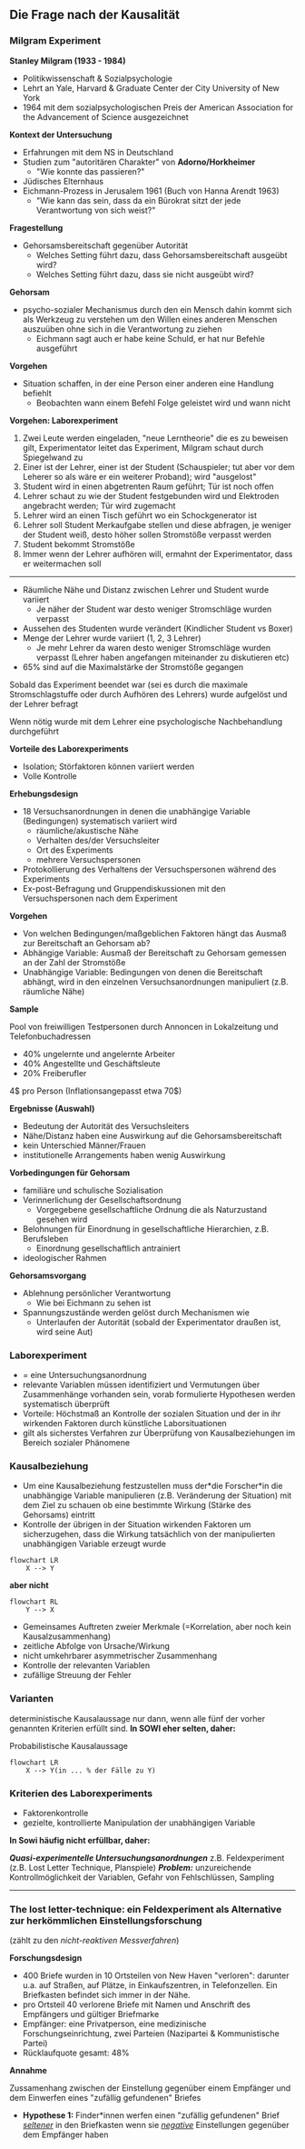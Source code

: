 ## Die Frage nach der Kausalität

### Milgram Experiment

**Stanley Milgram (1933 - 1984)**

* Politikwissenschaft & Sozialpsychologie
* Lehrt an Yale, Harvard & Graduate Center der City University of New York
* 1964 mit dem sozialpsychologischen Preis der American Association for the Advancement of Science ausgezeichnet

**Kontext der Untersuchung**

* Erfahrungen mit dem NS in Deutschland
* Studien zum "autoritären Charakter" von **Adorno/Horkheimer**
  * "Wie konnte das passieren?"
* Jüdisches Elternhaus
* Eichmann-Prozess in Jerusalem 1961 (Buch von Hanna Arendt 1963)
  * "Wie kann das sein, dass da ein Bürokrat sitzt der jede Verantwortung von sich weist?"

**Fragestellung**

* Gehorsamsbereitschaft gegenüber Autorität
  * Welches Setting führt dazu, dass Gehorsamsbereitschaft ausgeübt wird?
  * Welches Setting führt dazu, dass sie nicht ausgeübt wird?

**Gehorsam**

* psycho-sozialer Mechanismus durch den ein Mensch dahin kommt sich als Werkzeug zu verstehen um den Willen eines anderen Menschen auszuüben ohne sich in die Verantwortung zu ziehen
  * Eichmann sagt auch er habe keine Schuld, er hat nur Befehle ausgeführt

**Vorgehen**

* Situation schaffen, in der eine Person einer anderen eine Handlung befiehlt
  * Beobachten wann einem Befehl Folge geleistet wird und wann nicht

**Vorgehen: Laborexperiment**

1. Zwei Leute werden eingeladen, "neue Lerntheorie" die es zu beweisen gilt, Experimentator leitet das Experiment, Milgram schaut durch Spiegelwand zu
2. Einer ist der Lehrer, einer ist der Student (Schauspieler; tut aber vor dem Leherer so als wäre er ein weiterer Proband); wird "ausgelost"
3. Student wird in einen abgetrenten Raum geführt; Tür ist noch offen
4. Lehrer schaut zu wie der Student festgebunden wird und Elektroden angebracht werden; Tür wird zugemacht
5. Lehrer wird an einen Tisch geführt wo ein Schockgenerator ist
6. Lehrer soll Student Merkaufgabe stellen und diese abfragen, je weniger der Student weiß, desto höher sollen Stromstöße verpasst werden
7. Student bekommt Stromstöße
8. Immer wenn der Lehrer aufhören will, ermahnt der Experimentator, dass er weitermachen soll

---

- Räumliche Nähe und Distanz zwischen Lehrer und Student wurde variiert
  - Je näher der Student war desto weniger Stromschläge wurden verpasst
- Aussehen des Studenten wurde verändert (Kindlicher Student vs Boxer)
- Menge der Lehrer wurde variiert (1, 2, 3 Lehrer)
  - Je mehr Lehrer da waren desto weniger Stromschläge wurden verpasst (Lehrer haben angefangen miteinander zu diskutieren etc)
- 65% sind auf die Maximalstärke der Stromstöße gegangen

Sobald das Experiment beendet war (sei es durch die maximale Stromschlagstuffe oder durch Aufhören des Lehrers) wurde aufgelöst und der Lehrer befragt

Wenn nötig wurde mit dem Lehrer eine psychologische Nachbehandlung durchgeführt

**Vorteile des Laborexperiments**

* Isolation; Störfaktoren können variiert werden
* Volle Kontrolle

**Erhebungsdesign**

* 18 Versuchsanordnungen in denen die unabhängige Variable (Bedingungen) systematisch variiert wird
  * räumliche/akustische Nähe
  * Verhalten des/der Versuchsleiter
  * Ort des Experiments
  * mehrere Versuchspersonen
* Protokollierung des Verhaltens der Versuchspersonen während des Experiments
* Ex-post-Befragung und Gruppendiskussionen mit den Versuchspersonen nach dem Experiment

**Vorgehen**

- Von welchen Bedingungen/maßgeblichen Faktoren hängt das Ausmaß zur Bereitschaft an Gehorsam ab?
- ﻿﻿Abhängige Variable: Ausmaß der Bereitschaft zu Gehorsam gemessen an der Zahl der Stromstöße
- ﻿﻿Unabhängige Variable: Bedingungen von denen die Bereitschaft abhängt, wird in den einzelnen Versuchsanordnungen manipuliert (z.B. räumliche Nähe)

**Sample**

Pool von freiwilligen Testpersonen durch Annoncen in Lokalzeitung und Telefonbuchadressen

* 40% ungelernte und angelernte Arbeiter
* 40% Angestellte und Geschäftsleute
* 20% Freiberufler

4\$ pro Person (Inflationsangepasst etwa 70\$)

**Ergebnisse (Auswahl)**

* Bedeutung der Autorität des Versuchsleiters
* Nähe/Distanz haben eine Auswirkung auf die Gehorsamsbereitschaft
* kein Unterschied Männer/Frauen
* institutionelle Arrangements haben wenig Auswirkung

**Vorbedingungen für Gehorsam**

* familiäre und schulische Sozialisation
* Verinnerlichung der Gesellschaftsordnung
  * Vorgegebene gesellschaftliche Ordnung die als Naturzustand gesehen wird
* Belohnungen für Einordnung in gesellschaftliche Hierarchien, z.B. Berufsleben
  * Einordnung gesellschaftlich antrainiert
* ideologischer Rahmen

**Gehorsamsvorgang**

* Ablehnung persönlicher Verantwortung
  * Wie bei Eichmann zu sehen ist
* Spannungszustände werden gelöst durch Mechanismen wie
  * Unterlaufen der Autorität (sobald der Experimentator draußen ist, wird seine Aut)

### Laborexperiment

* = eine Untersuchungsanordnung
* relevante Variablen müssen identifiziert und Vermutungen über Zusammenhänge vorhanden sein, vorab formulierte Hypothesen werden systematisch überprüft
* Vorteile: Höchstmaß an Kontrolle der sozialen Situation und der in ihr wirkenden Faktoren durch künstliche Laborsituationen
* gilt als sicherstes Verfahren zur Überprüfung von Kausalbeziehungen im Bereich sozialer Phänomene

### Kausalbeziehung

* Um eine Kausalbeziehung festzustellen muss der\*die Forscher\*in die unabhängige Variable manipulieren (z.B. Veränderung der Situation) mit dem Ziel zu schauen ob eine bestimmte Wirkung (Stärke des Gehorsams) eintritt
* Kontrolle der übrigen in der Situation wirkenden Faktoren um sicherzugehen, dass die Wirkung tatsächlich von der manipulierten unabhängigen Variable erzeugt wurde

```mermaid
flowchart LR
    X --> Y
```

**aber nicht**

```mermaid
flowchart RL
    Y --> X
```

* Gemeinsames Auftreten zweier Merkmale (=Korrelation, aber noch kein Kausalzusammenhang)
* zeitliche Abfolge von Ursache/Wirkung
* nicht umkehrbarer asymmetrischer Zusammenhang
* Kontrolle der relevanten Variablen
* zufällige Streuung der Fehler

### Varianten

deterministische Kausalaussage nur dann, wenn alle fünf der vorher genannten Kriterien erfüllt sind. **In SOWI eher selten, daher:**

Probabilistische Kausalaussage

```mermaid
flowchart LR
    X --> Y(in ... % der Fälle zu Y)
```

### Kriterien des Laborexperiments

* Faktorenkontrolle
* gezielte, kontrollierte Manipulation der unabhängigen Variable

**In Sowi häufig nicht erfüllbar, daher:**

***Quasi-experimentelle Untersuchungsanordnungen***
z.B. Feldexperiment (z.B. Lost Letter Technique, Planspiele)
***Problem:*** unzureichende Kontrollmöglichkeit der Variablen, Gefahr von Fehlschlüssen, Sampling

---

### The lost letter-technique: ein Feldexperiment als Alternative zur herkömmlichen Einstellungsforschung

(zählt zu den *nicht-reaktiven Messverfahren*)

**Forschungsdesign**

* 400 Briefe wurden in 10 Ortsteilen von New Haven "verloren": darunter u.a. auf Straßen, auf Plätze, in Einkaufszentren, in Telefonzellen. Ein Briefkasten befindet sich immer in der Nähe.
* pro Ortsteil 40 verlorene Briefe mit Namen und Anschrift des Empfängers und gültiger Briefmarke
* Empfänger: eine Privatperson, eine medizinische Forschungseinrichtung, zwei Parteien (Nazipartei & Kommunistische Partei)
* Rücklaufquote gesamt: 48%

**Annahme**

Zussamenhang zwischen der Einstellung gegenüber einem Empfänger und dem Einwerfen eines "zufällig gefundenen" Briefes

* **Hypothese 1:** Finder*innen werfen einen "zufällig gefundenen" Brief *<u>seltener</u>* in den Briefkasten wenn sie *<u>negative</u>* Einstellungen gegenüber dem Empfänger haben

